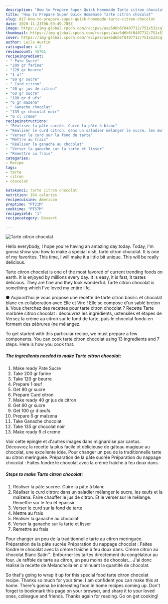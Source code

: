 ```yaml
---
description: "How to Prepare Super Quick Homemade Tarte citron chocolat"
title: "How to Prepare Super Quick Homemade Tarte citron chocolat"
slug: 817-how-to-prepare-super-quick-homemade-tarte-citron-chocolat
date: 2020-11-23T06:59:49.785Z
image: https://img-global.cpcdn.com/recipes/aae5d6b6f0407712/751x532cq70/tarte-citron-chocolat-photo-principale-de-la-recette.jpg
thumbnail: https://img-global.cpcdn.com/recipes/aae5d6b6f0407712/751x532cq70/tarte-citron-chocolat-photo-principale-de-la-recette.jpg
cover: https://img-global.cpcdn.com/recipes/aae5d6b6f0407712/751x532cq70/tarte-citron-chocolat-photo-principale-de-la-recette.jpg
author: Leila Austin
ratingvalue: 4.2
reviewcount: 45761
recipeingredient:
- " Pate Sucre"
- "200 gr farine"
- "120 gr beurre"
- "1 uf"
- "80 gr sucre"
- " Curd citron"
- "40 gr jus de citron"
- "60 gr sucre"
- "100 gr d ufs"
- "6 gr mazena"
- " Ganache chocolat"
- "135 gr chocolat noir"
- "6 cl creme"
recipeinstructions:
- "Réaliser la pâte sucrée. Cuire la pâte à blanc"
- "Réaliser le curd citron: dans un saladier mélanger le sucre, les œufs et la maïzena. Faire chauffer le jus de citron. Et le verser sur le mélange. Remettre sur le feu et épaissir"
- "Verser le curd sur la fond de tarte"
- "Mettre au frais"
- "Réaliser la ganache au chocolat"
- "Verser la ganache sur la tarte et lisser"
- "Remettre au frais"
categories:
- Recipe
tags:
- tarte
- citron
- chocolat

katakunci: tarte citron chocolat 
nutrition: 164 calories
recipecuisine: American
preptime: "PT21M"
cooktime: "PT57M"
recipeyield: "1"
recipecategory: Dessert

---
```



![Tarte citron chocolat](https://img-global.cpcdn.com/recipes/aae5d6b6f0407712/751x532cq70/tarte-citron-chocolat-photo-principale-de-la-recette.jpg)

Hello everybody, I hope you're having an amazing day today. Today, I'm gonna show you how to make a special dish, tarte citron chocolat. It is one of my favorites. This time, I will make it a little bit unique. This will be really delicious.

Tarte citron chocolat is one of the most favored of current trending foods on earth. It is enjoyed by millions every day. It is easy, it is fast, it tastes delicious. They are fine and they look wonderful. Tarte citron chocolat is something which I've loved my entire life.

● Aujourd&#39;hui je vous propose une recette de tarte citron basilic et chocolat blanc en collaboration avec Elle et Vire ! Elle se compose d&#39;un sablé breton à. Vous cherchez des recettes pour tarte citron chocolat ? Recette Tarte marbrée citron chocolat : découvrez les ingrédients, ustensiles et étapes de Versez la crème au citron sur le fond de tarte, puis le chocolat fondu en formant des zébrures (ne mélangez.


To get started with this particular recipe, we must prepare a few components. You can cook tarte citron chocolat using 13 ingredients and 7 steps. Here is how you cook that.

<!--inarticleads1-->

##### The ingredients needed to make Tarte citron chocolat:

1. Make ready  Pate Sucre
1. Take 200 gr farine
1. Take 120 gr beurre
1. Prepare 1 œuf
1. Get 80 gr sucre
1. Prepare  Curd citron
1. Make ready 40 gr jus de citron
1. Get 60 gr sucre
1. Get 100 gr d œufs
1. Prepare 6 gr maïzena
1. Take  Ganache chocolat
1. Take 135 gr chocolat noir
1. Make ready 6 cl creme


Voir cette épingle et d&#39;autres images dans mignardise par cantus. Découvrez la recette la plus facile et délicieuse de gâteau magique au chocolat, une excellente idée. Pour changer un peu de la traditionnelle tarte au citron meringuée. Préparation de la pâte sucrée Préparation du nappage chocolat : Faites fondre le chocolat avec la crème fraîche à feu doux dans. 

<!--inarticleads2-->

##### Steps to make Tarte citron chocolat:

1. Réaliser la pâte sucrée. Cuire la pâte à blanc
1. Réaliser le curd citron: dans un saladier mélanger le sucre, les œufs et la maïzena. Faire chauffer le jus de citron. Et le verser sur le mélange. Remettre sur le feu et épaissir
1. Verser le curd sur la fond de tarte
1. Mettre au frais
1. Réaliser la ganache au chocolat
1. Verser la ganache sur la tarte et lisser
1. Remettre au frais


Pour changer un peu de la traditionnelle tarte au citron meringuée. Préparation de la pâte sucrée Préparation du nappage chocolat : Faites fondre le chocolat avec la crème fraîche à feu doux dans. Crème citron au chocolat Blanc Satin™. Enfourner les tartes directement du congélateur au four. Je raffole de tarte au citron, un peu moins de chocolat… J&#39;ai donc réalisé la recette de Melancholia en diminuant la quantité de chocolat. 

So that's going to wrap it up for this special food tarte citron chocolat recipe. Thanks so much for your time. I am confident you can make this at home. There's gonna be interesting food in home recipes coming up. Don't forget to bookmark this page on your browser, and share it to your loved ones, colleague and friends. Thanks again for reading. Go on get cooking!
